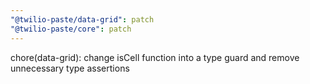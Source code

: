 ```yaml
---
"@twilio-paste/data-grid": patch
"@twilio-paste/core": patch
---
```


chore(data-grid): change isCell function into a type guard and remove unnecessary type assertions
